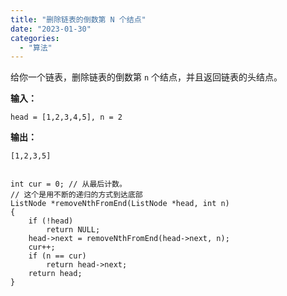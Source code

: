 ```yaml
---
title: "删除链表的倒数第 N 个结点"
date: "2023-01-30"
categories: 
  - "算法"
---
```


给你一个链表，删除链表的倒数第 `n` 个结点，并且返回链表的头结点。

**输入：**

```
head = [1,2,3,4,5], n = 2

```

**输出：**

```
[1,2,3,5]


```

```
int cur = 0; // 从最后计数。
// 这个是用不断的递归的方式到达底部
ListNode *removeNthFromEnd(ListNode *head, int n)
{
    if (!head)
        return NULL;
    head->next = removeNthFromEnd(head->next, n);
    cur++;
    if (n == cur)
        return head->next;
    return head;
}
```
